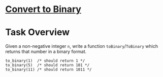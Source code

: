 # [Convert to Binary](https://www.codewars.com/kata/convert-to-binary "59fca81a5712f9fa4700159a")

# Task Overview
Given a non-negative integer `n`, write a function `toBinary`/`ToBinary` which returns that number in a binary format.

```
to_binary(1)  /* should return 1 */
to_binary(5)  /* should return 101 */
to_binary(11) /* should return 1011 */
```
